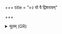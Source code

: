 +++
title = "०२ यो वै द्विशरावम्"

+++
<details><summary>मूलम् (GR)</summary>

यो वै द्विशरावं निर्वपेत् प्राणापानाव् एवानु निर् वपेत् ।  
एतौ वै प्राणापानौ यन् मातरिश्वा चाग्निश् च ।  
प्राणापानौ चैव लोकं चाव रुन्धे  
ज्योग् जीवति सर्वम् आयुर् एति न पुरा जरसः प्रमीयते यः (…) । +++(see 1d)+++  
स य एवं विद्वान्) प्रश्नीयाद् एताम् एव देवते मनसा ध्यायेत्  
प्राणापानयोस् त्वा चक्षुषा पश्यामि  
प्राणापानयोस् त्वा हस्ताभ्याम् आ रभे  
प्राणापानयोस् त्वास्येन प्राश्नामि  
प्राणापानयोस् त्वा जठरे (…) । +++(see 1i)+++  
(…) ॥ +++(see 1j)+++
</details>